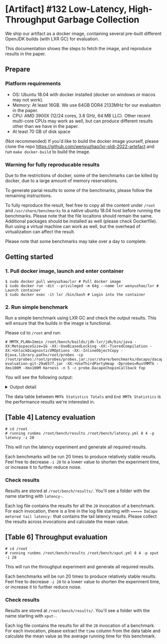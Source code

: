 # [**Artifact**] #132 Low-Latency, High-Throughput Garbage Collection

We ship our artifact as a docker image, containing several pre-built different OpenJDK builds (with LXR GC) for evaluation.

This documentation shows the steps to fetch the image, and reproduce results in the paper.

## Prepare

### Platform requirements

* OS: Ubuntu 18.04 with docker installed (docker on windows or macos may not work).
* Memory: At least 16GB. We use 64GB DDR4 2133MHz for our evaluaiton in the paper.
* CPU: AMD 3900X (12/24 cores, 3.8 GHz, 64 MB LLC). Other recent multi-core CPUs may work as well, but can produce different results other than we have in the paper.
* At least 70 GB of disk space

(Not recommended) If you'd like to build the docker image yourself, please clone the repo https://github.com/wenyuzhao/lxr-pldi-2022-artefact and run `make docker-build` to build the image.

### Warning for fully reproducable results

Due to the restrictions of docker, some of the benchmarks can be killed by docker, due to a large amount of memory reservations.

To generate parial results to some of the benchmarks, please follow the remaining instructions.

To fully reproduce the result, feel free to copy all the content under `/root` and `/usr/share/benchmarks` to a native ubuntu 18.04 host before running the benchmarks. Please note that the file locaitons should remain the same. Additional packages should be installed as well (please check Dockerfile). Run using a virtual machine can work as well, but the overhead of virtualization can affect the result.

Please note that some benchmarks may take over a day to complete.

## Getting started

### 1. Pull docker image, launch and enter container

```console
$ sudo docker pull wenyuzhao/lxr # Pull docker image
$ sudo docker run -dit --privileged -m 64g --name lxr wenyuzhao/lxr # Launch container
$ sudo docker exec -it lxr /bin/bash # Login into the container
```

### 2. Run simple benchmark

Run a simple benchmark using LXR GC and check the output results. This will ensure that the builds in the image is functional.

Please cd to `/root` and run:

```console
# MMTK_PLAN=Immix /root/bench/builds/jdk-lxr/jdk/bin/java -XX:MetaspaceSize=1G -XX:-UseBiasedLocking -XX:-TieredCompilation -XX:+UnlockDiagnosticVMOptions -XX:-InlineObjectCopy -Djava.library.path=/root/probes -cp /root/probes:/root/probes/probes.jar:/usr/share/benchmarks/dacapo/dacapo-evaluation-git-29a657f.jar -XX:+UseThirdPartyHeap -Dprobes=RustMMTk -Xms100M -Xmx100M Harness -n 5 -c probe.DacapoChopinCallback fop
```

You will see the following output:

<details>
  <summary>Output detail</summary>

```console
# MMTK_PLAN=Immix /root/bench/builds/jdk-lxr/jdk/bin/java -XX:MetaspaceSize=1G -XX:-UseBiasedLocking -XX:-TieredCompilation -XX:+UnlockDiagnosticVMOptions -XX:-InlineObjectCopy -Djava.library.path=/root/probes -cp /root/probes:/root/probes/probes.jar:/usr/share/benchmarks/dacapo/dacapo-evaluation-git-29a657f.jar -XX:+UseThirdPartyHeap -Dprobes=RustMMTk -Xms100M -Xmx100M Harness -n 5 -c probe.DacapoChopinCallback fop
-------------------- Immix Args --------------------
 * barrier: "FieldLoggingBarrier"
 * barrier_measurement: false
 * instrumentation: false
 * ix_block_only: false
 * ix_defrag: false
 * ix_lock_free_block_allocation: true
 * ix_concurrent_marking: true
 * ix_ref_count: true
 * lxr_lazy_decrements: true
 * lxr_nursery_evacuation: true
 * lxr_mature_evacuation: true
 * lxr_evacuate_nursery_in_recycled_lines: false
 * lxr_delayed_nursery_evacuation: false
 * disable_mutator_line_reusing: false
 * lock_free_blocks: 96
 * nursery_blocks: Some(3072)
 * nursery_ratio: None
 * low_concurrent_worker_priority: false
 * concurrent_worker_ratio: 50
 * concurrent_marking_threshold: 90
 * ignore_reusing_blocks: true
 * log_block_size: 15
 * log_line_size: 8
 * enable_non_temporal_memset: true
 * max_mature_defrag_blocks: 128
 * max_mature_defrag_mb: 4
 * no_gc_until_lazy_sweeping_finished: false
 * log_bytes_per_rc_lock_bit: 9
 * heap_health_guided_gc: false
 * count_bytes_for_mature_evac: true
----------------------------------------------------
--------------------------------------------------------------------------------
IMPORTANT NOTICE:  This is NOT a release build of the DaCapo suite.
Since it is not an official release of the DaCapo suite, care must be taken when
using the suite, and any use of the build must be sure to note that it is not an
offical release, and should note the relevant git hash.

Feedback is greatly appreciated.   The preferred mode of feedback is via github.
Please use our github page to create an issue or a pull request.
    https://github.com/dacapobench/dacapobench.
--------------------------------------------------------------------------------

===== DaCapo evaluation-git-29a657f fop starting warmup 1 =====
===== DaCapo evaluation-git-29a657f fop completed warmup 1 in 5099 msec =====
===== DaCapo evaluation-git-29a657f fop starting warmup 2 =====
===== DaCapo evaluation-git-29a657f fop completed warmup 2 in 1907 msec =====
===== DaCapo evaluation-git-29a657f fop starting warmup 3 =====
===== DaCapo evaluation-git-29a657f fop completed warmup 3 in 1413 msec =====
===== DaCapo evaluation-git-29a657f fop starting warmup 4 =====
===== DaCapo evaluation-git-29a657f fop completed warmup 4 in 1144 msec =====
===== DaCapo evaluation-git-29a657f fop starting =====
============================ MMTk Statistics Totals ============================
pauses  time.other      time.stw        work.RCSweepMatureLOS.time.total        work.RCReleaseUnallocatedNurseryBlocks.count    work.RCReleaseMatureLOS.time.max        work.Release.time.min work.ScanJNIHandlesRoots.count  work.ScanUniverseRoots.time.max work.Prepare.time.max   work.ScanManagementRoots.time.max       work.FlushMatureEvacRemsets.count     work.ScanStackRoot.count        work.ScanStringTableRoots.count work.RCReleaseUnallocatedNurseryBlocks.time.total       work.PrepareChunk.time.max      work.ScanStackRoot.time.max   work.ScheduleCollection.time.min        work.ProcessIncs.time.total     work.ScanJNIHandlesRoots.time.min       work.Release.time.total total-work.time.totalwork.RCReleaseMatureLOS.time.min work.RCReleaseUnallocatedNurseryBlocks.time.min work.ScanManagementRoots.count  work.ProcessIncs.time.min       work.ProcessModBufSATB.time.total     work.ScanAOTLoaderRoots.count   work.EvacuateMatureObjects.count        work.ScanUniverseRoots.count    work.ScanCodeCacheRoots.time.max        work.ScanSystemDictionaryRoots.time.total     work.ScanSystemDictionaryRoots.time.max work.ScanUniverseRoots.time.min work.ScanWeakProcessorRoots.time.max    work.RCSweepNurseryBlocks.count work.Release.count    total-work.count        work.ScanAOTLoaderRoots.time.max        work.RCSweepMatureLOS.time.max  work.ScanJvmtiExportRoots.count work.StopMutators.time.min   work.SweepDeadCyclesChunk.time.max       work.EndOfGC.count      work.RCImmixCollectRootEdges.count      work.SelectDefragBlocksInChunk.count    work.RCSweepMatureLOS.time.minwork.ScanStringTableRoots.time.max      work.ScanVMThreadRoots.time.total       work.LXRStopTheWorldProcessEdges.time.total     work.RCImmixCollectRootEdges.time.max   work.ScanJNIHandlesRoots.time.total   work.ScanStringTableRoots.time.min      work.ScheduleCollection.time.total      work.Prepare.count      work.ImmixConcurrentTraceObjects.time.min     work.ScanWeakProcessorRoots.time.min    work.PrepareChunk.time.total    work.RCSweepNurseryBlocks.time.max      work.SweepBlocksAfterDecs.count work.MatureSweeping.time.max  work.ScanVMThreadRoots.count    total-work.time.min     work.ScanSystemDictionaryRoots.count    work.ScanObjectSynchronizerRoots.time.total     work.ScheduleCollection.count work.ProcessModBufSATB.count    work.SelectDefragBlocksInChunk.time.total       work.RCSweepNurseryBlocks.time.total    work.RCReleaseUnallocatedNurseryBlocks.time.max       work.ScanJvmtiExportRoots.time.total    work.MatureSweeping.count       work.LXRStopTheWorldProcessEdges.time.min       work.ScanJNIHandlesRoots.time.max       work.StopMutators.time.total  work.ImmixConcurrentTraceObjects.time.max       work.ScheduleCollection.time.max        work.StopMutators.time.max      work.ScanClassLoaderDataGraphRoots.count      work.ProcessIncs.count  work.FlushMatureEvacRemsets.time.min    work.EndOfGC.time.min   work.ImmixConcurrentTraceObjects.count  work.ScanObjectSynchronizerRoots.time.min     work.ScanStackRoot.time.total   work.LXRStopTheWorldProcessEdges.count  work.LXRStopTheWorldProcessEdges.time.max       work.ScanObjectSynchronizerRoots.time.max     work.ScanAOTLoaderRoots.time.min        work.FlushMatureEvacRemsets.time.max    work.ImmixConcurrentTraceObjects.time.total     work.ScanSystemDictionaryRoots.time.min       work.FlushMatureEvacRemsets.time.total  work.ScanClassLoaderDataGraphRoots.time.total   work.EndOfGC.time.total work.EvacuateMatureObjects.time.max     total-work.time.max   work.ProcessDecs.time.min       work.ScanClassLoaderDataGraphRoots.time.min     work.ScanJvmtiExportRoots.time.max      work.ProcessModBufSATB.time.max work.SweepDeadCyclesChunk.time.total  work.SelectDefragBlocksInChunk.time.max work.SweepBlocksAfterDecs.time.total    work.Prepare.time.total work.ScanVMThreadRoots.time.min work.ScanCodeCacheRoots.time.min      work.MatureSweeping.time.total  work.RCImmixCollectRootEdges.time.min   work.SweepBlocksAfterDecs.time.max      work.ScanVMThreadRoots.time.max work.MatureSweeping.time.min  work.ScanStackRoot.time.min     work.RCSweepMatureLOS.count     work.SweepDeadCyclesChunk.time.min      work.ProcessModBufSATB.time.min work.ProcessDecs.time.total   work.ScanClassLoaderDataGraphRoots.time.max     work.ScanUniverseRoots.time.total       work.SweepBlocksAfterDecs.time.min      work.ScanCodeCacheRoots.time.total    work.ScanObjectSynchronizerRoots.count  work.SelectDefragBlocksInChunk.time.min work.Release.time.max   work.ScanStringTableRoots.time.total    work.Prepare.time.minwork.RCReleaseMatureLOS.time.total       work.ScanManagementRoots.time.total     work.ScanAOTLoaderRoots.time.total      work.ProcessDecs.count  work.RCSweepNurseryBlocks.time.min    work.PrepareChunk.time.min      work.EvacuateMatureObjects.time.total   work.RCImmixCollectRootEdges.time.total work.ScanWeakProcessorRoots.time.total  work.ScanWeakProcessorRoots.count     work.RCReleaseMatureLOS.count   work.PrepareChunk.count work.ProcessDecs.time.max       work.EndOfGC.time.max   work.ScanManagementRoots.time.min    work.EvacuateMatureObjects.time.min      work.ScanCodeCacheRoots.count   work.ProcessIncs.time.max       work.SweepDeadCyclesChunk.count work.ScanJvmtiExportRoots.time.min   work.StopMutators.count  gc.rc   gc.initial_satb gc.final_satb   gc.full gc.emergency
16      1018.15 42.21   51669.00        16      17884.00        4709.00 16      164559.00       6653.00 97793.00        8       192     16      29423.00        26780.00     693763.00        3997.00 173494856.00    1522.00 276197.00       924417593.00    461.00  190.00  16      331.00  340983.00       16      1325    16      1041516.00      617639.00     177032.00       1954.00 132570.00       3072    16      41131   4429.00 11512.00        16      101320.00       793651.00       16      1440    184     1974.00 311245.00     168778.00       41975101.00     15159.00        198625.00       119014.00       205237.00       16      90.00   26640.00        2901773.00      32952.00        768  39484.00 16      80.00   16      61746.00        16      21      2275263.00      8641967.00      15429.00        48802.00        8       90.00   87204.00        3828259.00   623170.00        23093.00        361348.00       16      4475    11031.00        45846.00        23361   491.00  13346602.00     4832    203592.00       36659.00        401.0075662.00        574482591.00    6903.00 349318.00       2658772.00      3054738.00      137238.00       1041516.00      230.00  105618.00       9297.00 57909.00        39945941.00   77696.00        2053208.00      44575.00        1793.00 736774.00       255531.00       110.00  39935.00        105488.00       24957.00        1563.00 8       29606.00      982.00  5420324.00      235062.00       693896.00       80.00   13854750.00     16      2735.00 41858.00        3248102.00      1212.00 89298.00        166204.00    20661.00 765     80.00   3286.00 28128982.00     725207.00       762575.00       16      16      184     132800.00       221295.00       1393.00 571.00  16      807416.00    184      832.00  16      0       8       8       0       0
Total time: 1060.36 ms
------------------------------ End MMTk Statistics -----------------------------
===== DaCapo evaluation-git-29a657f fop PASSED in 1060 msec =====
```
</details>

The data table between `MMTk Statistics Totals` and `End MMTk Statistics` is the performance results we're interested in.

## [Table 4] Latency evaluation

```console
# cd /root
# running runbms /root/bench/results /root/bench/latency.yml 8 4 -p latency -i 20
```

This will run the latency experiment and generate all required results.

Each benchmarks will be run 20 times to produce relatively stable results. Feel free to decrease `-i 20` to a lower value to shorten the experiment time, or increase it to further reduce noise.

### Check results

Results are stored at `/root/bench/results/`. You'll see a folder with the name starting with `latency-`.

Each log file contains the results for all the `20` invocation of a benchmark. For each invocation, there is a line in the log file starting with `===== DaCapo metered tail latency:` that contains the tail latency results. Please collect the results across invocations and calculate the mean value.

## [Table 6] Throughput evaluation

```console
# cd /root
# running runbms /root/bench/results /root/bench/xput.yml 8 4 -p xput -i 20
```

This will run the throughput experiment and generate all required results.

Each benchmarks will be run 20 times to produce relatively stable results. Feel free to decrease `-i 20` to a lower value to shorten the experiment time, or increase it to further reduce noise.

### Check results

Results are stored at `/root/bench/results/`. You'll see a folder with the name starting with `xput-`.

Each log file contains the results for all the `20` invocation of a benchmark. For each invocation, please extract the `time` column from the data table and calculate the mean value as the average running time for this benchmark.

